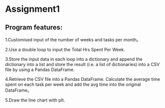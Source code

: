 # Assignment1
## Program features:
1.Customised input of the number of weeks and tasks per month。

2.Use a double loop to input the Total Hrs Spent Per Week.

3.Store the input data in each loop into a dictionary and append the dictionary into a list and store the result (i.e. a list of dictionaries) into a CSV file by using a Pandas DataFrame. 

4.Retrieve the CSV file into a Pandas DataFrame. Calculate the average time spent on each task per week and add the avg time into the original DataFrame。

5.Draw the line chart with plt.
